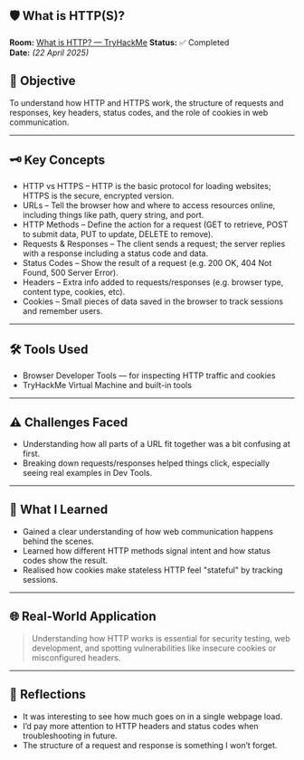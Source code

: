 ## 🛡️ What is HTTP(S)?

**Room:** [What is HTTP? — TryHackMe](https://tryhackme.com/room/httpindetail)
**Status:** ✅ Completed  
**Date:** *(22 April 2025)*  

## 🎯 Objective  
To understand how HTTP and HTTPS work, the structure of requests and responses, key headers, status codes, and the role of cookies in web communication.  

---  

## 🗝️ Key Concepts  
- HTTP vs HTTPS – HTTP is the basic protocol for loading websites; HTTPS is the secure, encrypted version.  
- URLs – Tell the browser how and where to access resources online, including things like path, query string, and port.  
- HTTP Methods – Define the action for a request (GET to retrieve, POST to submit data, PUT to update, DELETE to remove).  
- Requests & Responses – The client sends a request; the server replies with a response including a status code and data.  
- Status Codes – Show the result of a request (e.g. 200 OK, 404 Not Found, 500 Server Error).  
- Headers – Extra info added to requests/responses (e.g. browser type, content type, cookies, etc).  
- Cookies – Small pieces of data saved in the browser to track sessions and remember users.  

---  

## 🛠️ Tools Used  
- Browser Developer Tools — for inspecting HTTP traffic and cookies  
- TryHackMe Virtual Machine and built-in tools

---  

## ⚠️ Challenges Faced  
- Understanding how all parts of a URL fit together was a bit confusing at first.  
- Breaking down requests/responses helped things click, especially seeing real examples in Dev Tools.  

---  

## 🧠 What I Learned  
- Gained a clear understanding of how web communication happens behind the scenes.  
- Learned how different HTTP methods signal intent and how status codes show the result.  
- Realised how cookies make stateless HTTP feel "stateful" by tracking sessions.  

---  

## 🌐 Real-World Application  
> Understanding how HTTP works is essential for security testing, web development, and spotting vulnerabilities like insecure cookies or misconfigured headers.

---  

## 💭 Reflections  
- It was interesting to see how much goes on in a single webpage load.  
- I’d pay more attention to HTTP headers and status codes when troubleshooting in future.  
- The structure of a request and response is something I won’t forget.
